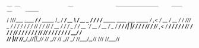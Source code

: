 
    __ __                  __                ________________     ____             __     _____                                 
   / //_/____  ____  _____/ /_____  _____   /_  __/ ____/ __ \   / __ \____  _____/ /_   / ___/_________ _____  ____  ___  _____
  / ,<  / __ \/ __ \/ ___/ //_/ _ \/ ___/    / / / /   / /_/ /  / /_/ / __ \/ ___/ __/   \__ \/ ___/ __ `/ __ \/ __ \/ _ \/ ___/
 / /| |/ / / / /_/ / /__/ ,< /  __/ /       / / / /___/ ____/  / ____/ /_/ / /  / /_    ___/ / /__/ /_/ / / / / / / /  __/ /    
/_/ |_/_/ /_/\____/\___/_/|_|\___/_/       /_/  \____/_/      /_/    \____/_/   \__/   /____/\___/\__,_/_/ /_/_/ /_/\___/_/     
                                                                                                                                
